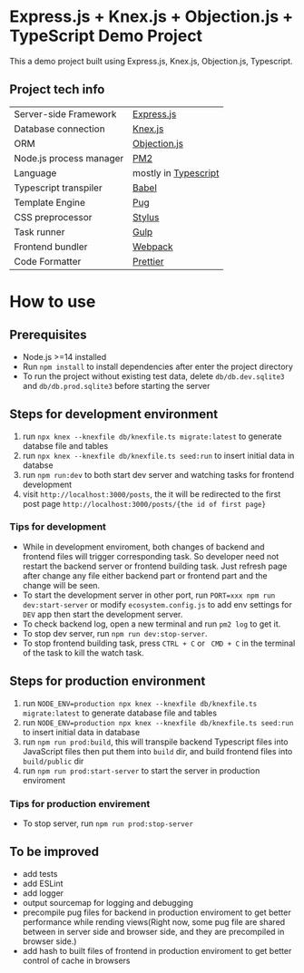 # Express.js + Knex.js + Objection.js + TypeScript Demo Project
This a demo project built using Express.js, Knex.js, Objection.js, Typescript.

## Project tech info
|||
|-|-|
|Server-side Framework|[Express.js](https://expressjs.com/)|
|Database connection|[Knex.js](https://knexjs.org/)|
|ORM|[Objection.js](https://vincit.github.io/objection.js/)|
|Node.js process manager|[PM2](https://pm2.keymetrics.io/)|
|Language|mostly in [Typescript](https://www.typescriptlang.org/)|
|Typescript transpiler|[Babel](https://babeljs.io/)|
|Template Engine|[Pug](https://pugjs.org/)|
|CSS preprocessor|[Stylus](https://stylus-lang.com/)|
|Task runner|[Gulp](https://gulpjs.com/)|
|Frontend bundler|[Webpack](https://webpack.js.org/)|
|Code Formatter|[Prettier](https://prettier.io/)|

# How to use
## Prerequisites
* Node.js >=14 installed
* Run `npm install` to install dependencies after enter the project directory
* To run the project without existing test data, delete `db/db.dev.sqlite3` and `db/db.prod.sqlite3` before starting the server

## Steps for development environment
1. run `npx knex --knexfile db/knexfile.ts migrate:latest` to generate databse file and tables
2. run `npx knex --knexfile db/knexfile.ts seed:run` to insert initial data in databse
3. run `npm run:dev` to both start dev server and watching tasks for frontend development
4. visit `http://localhost:3000/posts`, the it will be redirected to the first post page `http://localhost:3000/posts/{the id of first page}`

### Tips for development
* While in development enviroment, both changes of backend and frontend files will trigger corresponding task. So developer need not restart the backend server or frontend building task. Just refresh page after change any file either backend part or frontend part and the change will be seen.
* To start the development server in other port, run `PORT=xxx npm run dev:start-server` or modify `ecosystem.config.js` to add env settings for `DEV` app then start the development server.
* To check backend log, open a new terminal and run `pm2 log` to get it.
* To stop dev server, run `npm run dev:stop-server`.
* To stop frontend building task, press `CTRL + C` or ` CMD + C` in the terminal of the task to kill the watch task.

## Steps for production environment
1. run `NODE_ENV=production npx knex --knexfile db/knexfile.ts migrate:latest` to generate database file and tables
2. run `NODE_ENV=production npx knex --knexfile db/knexfile.ts seed:run` to insert initial data in database
3. run `npm run prod:build`, this will transpile backend Typescript files into JavaScript files then put them into `build` dir, and build frontend files into `build/public` dir
4. run `npm run prod:start-server` to start the server in production enviroment

### Tips for production envirement
* To stop server, run `npm run prod:stop-server`

## To be improved
* add tests
* add ESLint
* add logger
* output sourcemap for logging and debugging
* precompile pug files for backend in production enviroment to get better performance while rending views(Right now, some pug file are shared between in server side and browser side, and they are precompiled in browser side.)
* add hash to built files of frontend in production enviroment to get better control of cache in browsers
